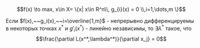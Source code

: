 $$f(x) \to max, x\in X= \{x| x\in R^n\\, g_{i}(x) = 0 \\,i=1,\dots,m   \}$$

Если $f(x),~~g_i(x),~~i=\overline{1,m}$ - непрерывно дифференцируемы в некоторых точках $x^*$ и $g'_i(x^*)$ - линейно независимы, то $\exists \lambda^*$ такое, что $$\frac{\partial L(x^*,\lambda^*)}{\partial x_j} = 0$$
## 
